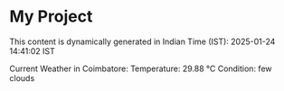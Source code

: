 # My Project

This content is dynamically generated in Indian Time (IST): 2025-01-24 14:41:02 IST


Current Weather in Coimbatore:
Temperature: 29.88 °C
Condition: few clouds
